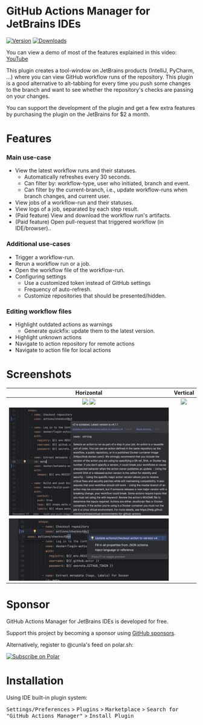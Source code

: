 GitHub Actions Manager for JetBrains IDEs
=========================================

[![Version][1]][2]
[![Downloads][3]][4]

You can view a demo of most of the features explained in this video: [YouTube][5]

<!-- Plugin description -->
This plugin creates a tool-window on JetBrains products (IntelliJ, PyCharm, ...) where you can view GitHub workflow runs
of the repository. This plugin is a good alternative to alt-tabbing for every time you push some changes to the branch
and want to see whether the repository's checks are passing on your changes.

You can support the development of the plugin and get a few extra features by purchasing the plugin on the JetBrains for
$2 a month.

# Features

### Main use-case

- View the latest workflow runs and their statuses.
  - Automatically refreshes every 30 seconds.
  - Can filter by: workflow-type, user who initiated, branch and event.
  - Can filter by the current-branch, i.e., update workflow-runs when branch changes, and current user.
- View jobs of a workflow-run and their statuses.
- View logs of a job, separated by each step result.
- (Paid feature) View and download the workflow run's artifacts.
- (Paid feature) Open pull-request that triggered workflow (in IDE/browser)..

### Additional use-cases

- Trigger a workflow-run.
- Rerun a workflow run or a job.
- Open the workflow file of the workflow-run.
- Configuring settings
  - Use a customized token instead of GitHub settings
  - Frequency of auto-refresh.
  - Customize repositories that should be presented/hidden.

### Editing workflow files

- Highlight outdated actions as warnings
  - Generate quickfix: update them to the latest version.
- Highlight unknown actions
- Navigate to action repository for remote actions
- Navigate to action file for local actions

<!-- Plugin description end -->

# Screenshots

|                                 Horizontal                                 |             Vertical              |
|:--------------------------------------------------------------------------:|:---------------------------------:|
| ![](docs/screenshot-new-ui-light.png) ![](docs/screenshot-new-ui-dark.png) | ![](docs/screenshot-vertical.jpg) |
|                   ![](docs/outdated-action-version.jpg)                    |                                   |
|                       ![](docs/quickfix-action.jpg)                        |                                   |

# Sponsor

GitHub Actions Manager for JetBrains IDEs is developed for free.

Support this project by becoming a sponsor using [GitHub sponsors][6].

Alternatively, register to @cunla's feed on polar.sh:

<a href="https://polar.sh/cunla/subscribe">
    <picture>
      <source media="(prefers-color-scheme: dark)" srcset="https://polar.sh/embed/subscribe.svg?org=cunla&label=Subscribe&darkmode">
      <img alt="Subscribe on Polar" src="https://polar.sh/embed/subscribe.svg?org=cunla&label=Subscribe">
    </picture>
</a>

# Installation

Using IDE built-in plugin system:

<kbd>Settings/Preferences</kbd> >
<kbd>Plugins</kbd> >
<kbd>Marketplace</kbd> >
<kbd>Search for "GitHub Actions Manager"</kbd> >
<kbd>Install Plugin</kbd>


[1]:https://img.shields.io/jetbrains/plugin/v/com.dsoftware.ghtoolbar.svg
[2]:https://plugins.jetbrains.com/plugin/19347-github-actions-toolbar
[3]:https://img.shields.io/jetbrains/plugin/d/com.dsoftware.ghtoolbar.svg
[4]:https://plugins.jetbrains.com/plugin/19347-github-actions-toolbar
[5]:https://youtu.be/nFrs8W2gSC8
[6]:https://github.com/sponsors/cunla
